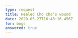 ```yaml
---
type: request
title: Healed Cho cho’s wound
date: 2020-05-27T16:43:16.456Z
for: bogs
answered: true
---
```

